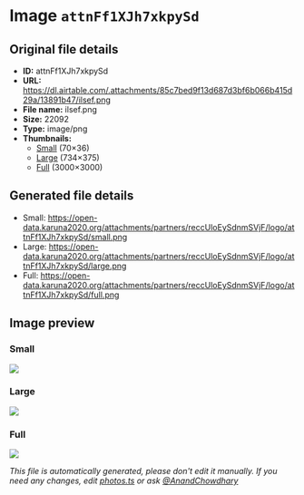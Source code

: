 # Image `attnFf1XJh7xkpySd`

## Original file details

- **ID:** attnFf1XJh7xkpySd
- **URL:** https://dl.airtable.com/.attachments/85c7bed9f13d687d3bf6b066b415d29a/13891b47/ilsef.png
- **File name:** ilsef.png
- **Size:** 22092
- **Type:** image/png
- **Thumbnails:**
  - [Small](https://dl.airtable.com/.attachmentThumbnails/f6ff388e537a508b91f07f5d8e6529c1/94450da4) (70×36)
  - [Large](https://dl.airtable.com/.attachmentThumbnails/0a9f0848456c2da393ffa8f4400e0084/ea526320) (734×375)
  - [Full](https://dl.airtable.com/.attachmentThumbnails/dae7a339df0b9b23024f66b16c66babe/90fa83b5) (3000×3000)

## Generated file details

- Small: https://open-data.karuna2020.org/attachments/partners/reccUloEySdnmSVjF/logo/attnFf1XJh7xkpySd/small.png
- Large: https://open-data.karuna2020.org/attachments/partners/reccUloEySdnmSVjF/logo/attnFf1XJh7xkpySd/large.png
- Full: https://open-data.karuna2020.org/attachments/partners/reccUloEySdnmSVjF/logo/attnFf1XJh7xkpySd/full.png

## Image preview

### Small

![](https://open-data.karuna2020.org/attachments/partners/reccUloEySdnmSVjF/logo/attnFf1XJh7xkpySd/small.png)

### Large

![](https://open-data.karuna2020.org/attachments/partners/reccUloEySdnmSVjF/logo/attnFf1XJh7xkpySd/large.png)

### Full

![](https://open-data.karuna2020.org/attachments/partners/reccUloEySdnmSVjF/logo/attnFf1XJh7xkpySd/full.png)

_This file is automatically generated, please don't edit it manually. If you need any changes, edit [photos.ts](/photos.ts) or ask [@AnandChowdhary](https://github.com/AnandChowdhary)_
